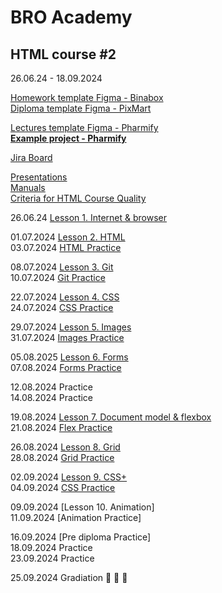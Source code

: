 # BRO Academy 

## HTML course #2

26.06.24 - 18.09.2024

[Homework template Figma - Binabox](https://www.figma.com/design/jqIedRSOsKC20T9QeDDNdL/BinaBox-UI-KIT?m=auto&t=gBzlUoU5MRyDe3QY-6) <br />
[Diploma template Figma - PixMart](https://www.figma.com/design/7HK7TzghZnR3ZhxB18Rrox/PixMart---Website-UI-Figma?m=auto&t=NJEjEybOi163nD7Z-6)  <br />

[Lectures template Figma - Pharmify](https://www.figma.com/design/auFieaBExddBH3NrBBcx2N/Pharmify-UI-KIT?t=gBzlUoU5MRyDe3QY-1) <br />
**[Example project - Pharmify](https://github.com/broacademy/pharmify)**<br />

[Jira Board](https://bro-academy.atlassian.net/jira/core/projects/BAHC2/board) <br />

[Presentations](presentations) <br />
[Manuals](manuals)  <br />
[Criteria for HTML Course Quality](criteria.md)  <br />

26.06.24 [Lesson 1. Internet & browser](lesson-1.md)  <br />
  
01.07.2024 [Lesson 2. HTML](lesson-2.md) <br />
03.07.2024 [HTML Practice](practice/practice-2.pdf) <br />
  
08.07.2024 [Lesson 3. Git](lesson-3.md)  <br />
10.07.2024 [Git Practice](practice/practice-3.pdf) <br />

22.07.2024 [Lesson 4. CSS](lesson-4.md) <br />
24.07.2024 [CSS Practice](practice/practice-4.pdf)<br />

29.07.2024 [Lesson 5. Images](lesson-5.md)  <br />
31.07.2024 [Images Practice](practice/practice-5.pdf)  <br />

05.08.2025 [Lesson 6. Forms](lesson-6.md) <br />
07.08.2024 [Forms Practice](https://codepen.io/broacademy/pen/dyBRzjZ)  <br />

12.08.2024 Practice <br />
14.08.2024 Practice <br />
 
19.08.2024 [Lesson 7. Document model & flexbox](lesson-7.md) <br />
21.08.2024 [Flex Practice](practice/practice-7.pdf) <br />

26.08.2024 [Lesson 8. Grid](lesson-8.md) <br />
28.08.2024 [Grid Practice](practice/practice-8.pdf) <br />

02.09.2024 [Lesson 9. CSS+](lesson-9.md)  <br />
04.09.2024 [CSS Practice](practice/practice-9.pdf)   <br />

09.09.2024 [Lesson 10. Animation] <br />
11.09.2024 [Animation Practice] <br />

16.09.2024 [Pre diploma Practice] <br />
18.09.2024 Practice <br />
23.09.2024 Practice <br />

25.09.2024 Gradiation :tada: :tada: :tada: <br />
